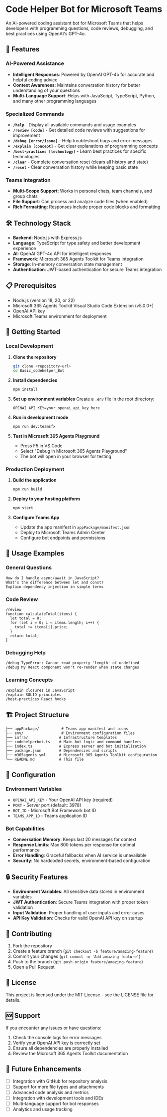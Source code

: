 # Code Helper Bot for Microsoft Teams

An AI-powered coding assistant bot for Microsoft Teams that helps developers with programming questions, code reviews, debugging, and best practices using OpenAI's GPT-4o.

## 🚀 Features

### AI-Powered Assistance
- **Intelligent Responses**: Powered by OpenAI GPT-4o for accurate and helpful coding advice
- **Context Awareness**: Maintains conversation history for better understanding of your questions
- **Multi-Language Support**: Helps with JavaScript, TypeScript, Python, and many other programming languages

### Specialized Commands
- **`/help`** - Display all available commands and usage examples
- **`/review [code]`** - Get detailed code reviews with suggestions for improvement
- **`/debug [error/issue]`** - Help troubleshoot bugs and error messages
- **`/explain [concept]`** - Get clear explanations of programming concepts
- **`/best-practices [technology]`** - Learn best practices for specific technologies
- **`/clear`** - Complete conversation reset (clears all history and state)
- **`/reset`** - Clear conversation history while keeping basic state

### Teams Integration
- **Multi-Scope Support**: Works in personal chats, team channels, and group chats
- **File Support**: Can process and analyze code files (when enabled)
- **Rich Formatting**: Responses include proper code blocks and formatting

## 🛠️ Technology Stack

- **Backend**: Node.js with Express.js
- **Language**: TypeScript for type safety and better development experience
- **AI**: OpenAI GPT-4o API for intelligent responses
- **Framework**: Microsoft 365 Agents Toolkit for Teams integration
- **Storage**: In-memory conversation state management
- **Authentication**: JWT-based authentication for secure Teams integration

## 📋 Prerequisites

- Node.js (version 18, 20, or 22)
- Microsoft 365 Agents Toolkit Visual Studio Code Extension (v5.0.0+)
- OpenAI API key
- Microsoft Teams environment for deployment

## 🚀 Getting Started

### Local Development

1. **Clone the repository**
   ```bash
   git clone <repository-url>
   cd Basic_codehelper_Bot
   ```

2. **Install dependencies**
   ```bash
   npm install
   ```

3. **Set up environment variables**
   Create a `.env` file in the root directory:
   ```env
   OPENAI_API_KEY=your_openai_api_key_here
   ```

4. **Run in development mode**
   ```bash
   npm run dev:teamsfx
   ```

5. **Test in Microsoft 365 Agents Playground**
   - Press F5 in VS Code
   - Select "Debug in Microsoft 365 Agents Playground"
   - The bot will open in your browser for testing

### Production Deployment

1. **Build the application**
   ```bash
   npm run build
   ```

2. **Deploy to your hosting platform**
   ```bash
   npm start
   ```

3. **Configure Teams App**
   - Update the app manifest in `appPackage/manifest.json`
   - Deploy to Microsoft Teams Admin Center
   - Configure bot endpoints and permissions

## 💬 Usage Examples

### General Questions
```
How do I handle async/await in JavaScript?
What's the difference between let and const?
Explain dependency injection in simple terms
```

### Code Review
```
/review
function calculateTotal(items) {
  let total = 0;
  for (let i = 0; i < items.length; i++) {
    total += items[i].price;
  }
  return total;
}
```

### Debugging Help
```
/debug TypeError: Cannot read property 'length' of undefined
/debug My React component won't re-render when state changes
```

### Learning Concepts
```
/explain closures in JavaScript
/explain SOLID principles
/best-practices React hooks
```

## 🏗️ Project Structure

```
├── appPackage/          # Teams app manifest and icons
├── env/                 # Environment configuration files
├── infra/              # Infrastructure templates
├── codehelperbot.ts    # Main bot logic and command handlers
├── index.ts            # Express server and bot initialization
├── package.json        # Dependencies and scripts
├── m365agents.yml      # Microsoft 365 Agents Toolkit configuration
└── README.md           # This file
```

## 🔧 Configuration

### Environment Variables
- `OPENAI_API_KEY` - Your OpenAI API key (required)
- `PORT` - Server port (default: 3978)
- `BOT_ID` - Microsoft Bot Framework bot ID
- `TEAMS_APP_ID` - Teams application ID

### Bot Capabilities
- **Conversation Memory**: Keeps last 20 messages for context
- **Response Limits**: Max 800 tokens per response for optimal performance
- **Error Handling**: Graceful fallbacks when AI service is unavailable
- **Security**: No hardcoded secrets, environment-based configuration

## 🔒 Security Features

- **Environment Variables**: All sensitive data stored in environment variables
- **JWT Authentication**: Secure Teams integration with proper token validation
- **Input Validation**: Proper handling of user inputs and error cases
- **API Key Validation**: Checks for valid OpenAI API key on startup

## 🤝 Contributing

1. Fork the repository
2. Create a feature branch (`git checkout -b feature/amazing-feature`)
3. Commit your changes (`git commit -m 'Add amazing feature'`)
4. Push to the branch (`git push origin feature/amazing-feature`)
5. Open a Pull Request

## 📝 License

This project is licensed under the MIT License - see the LICENSE file for details.

## 🆘 Support

If you encounter any issues or have questions:
1. Check the console logs for error messages
2. Verify your OpenAI API key is correctly set
3. Ensure all dependencies are properly installed
4. Review the Microsoft 365 Agents Toolkit documentation

## 🔮 Future Enhancements

- [ ] Integration with GitHub for repository analysis
- [ ] Support for more file types and attachments
- [ ] Advanced code analysis and metrics
- [ ] Integration with development tools and IDEs
- [ ] Multi-language support for bot responses
- [ ] Analytics and usage tracking